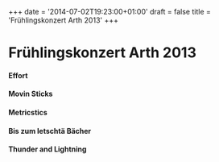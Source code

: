 +++
date = '2014-07-02T19:23:00+01:00'
draft = false
title = 'Frühlingskonzert Arth 2013'
+++

# Frühlingskonzert Arth 2013

#### Effort

#### Movin Sticks

#### Metricstics

#### Bis zum letschtä Bächer

#### Thunder and Lightning
